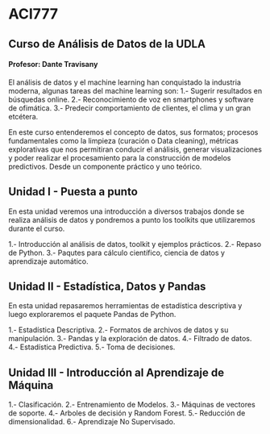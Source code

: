 # ACI777
## Curso de Análisis de Datos de la UDLA

#### Profesor: Dante Travisany

El análisis de datos y el machine learning han conquistado la industria moderna, algunas tareas del machine learning son:
1.- Sugerir resultados en búsquedas online.
2.- Reconocimiento de voz en smartphones y software de ofimática.
3.- Predecir comportamiento de clientes, el clima y un gran etcétera.

En este curso entenderemos el concepto de datos, sus formatos; procesos fundamentales como la limpieza 
(curación o Data cleaning), métricas explorativas que nos permitiran conducir el análisis, generar visualizaciones 
y poder realizar el procesamiento para la construcción de modelos predictivos. Desde un componente práctico y uno teórico.

## Unidad I - Puesta a punto

En esta unidad veremos una introducción a diversos trabajos donde se realiza análisis de datos y pondremos a punto los 
toolkits que utilizaremos durante el curso.

1.- Introducción al análisis de datos, toolkit y ejemplos prácticos.
2.- Repaso de Python.
3.- Paqutes para cálculo científico, ciencia de datos y aprendizaje automático.

## Unidad II - Estadística, Datos y Pandas

En esta unidad repasaremos herramientas de estadística descriptiva y luego exploraremos el paquete Pandas de Python.

1.- Estadística Descriptiva.
2.- Formatos de archivos de datos y su manipulación.
3.- Pandas y la exploración de datos.
4.- Filtrado de datos.
4.- Estadística Predictiva.
5.- Toma de decisiones.

## Unidad III - Introducción al Aprendizaje de Máquina

1.- Clasificación.
2.- Entrenamiento de Modelos.
3.- Máquinas de vectores de soporte.
4.- Arboles de decisión y Random Forest.
5.- Reducción de dimensionalidad.
6.- Aprendizaje No Supervisado.





